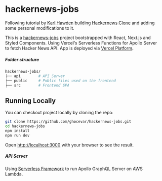 # hackernews-jobs

Following tutorial by [Karl Hawden](https://github.com/karlhadwen) building [Hackernews Clone](https://www.youtube.com/watch?v=7DLRJj1YjvQ&t=7044s) and adding some personal modifications to it.

This is a [hackernews-jobs](https://hackernews-jobs.vercel.app/) project bootstrapped with React, Next.js and Styled Components. Using Vercel's Serverless Functions for Apollo Server to fetch Hacker News API. App is deployed via [Vercel Platform](https://vercel.com/).

##### Folder structure

```bash
hackernews-jobs/
├── api        # API Server
├── public     # Public files used on the frontend
├── src        # Frontend SPA
```

## Running Locally

You can checkout project locally by cloning the repo:

```bash
git clone https://github.com/ghocevar/hackernews-jobs.git
cd hackernews-jobs
npm install
npm run dev
```

Open [http://localhost:3000](http://localhost:3000) with your browser to see the result.

##### API Server

Using [Serverless Framework](https://serverless.com) to run Apollo GraphQL Server on AWS Lambda.
